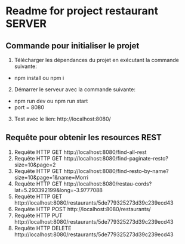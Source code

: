 <h1>Readme for project restaurant SERVER</h1>
<h2>Commande pour initialiser le projet</h2>

1. Télécharger les dépendances du projet en exécutant la commande suivante:
* npm install ou npm i
2. Démarrer le serveur avec la commande suivante:
* npm run dev ou npm run start
* port = 8080
3. Test avec le lien: http://localhost:8080/

<h2>Requête pour obtenir les resources REST</h2>

1. Requête HTTP GET http://localhost:8080/find-all-rest
2. Requête HTTP GET http://localhost:8080/find-paginate-resto?size=10&page=2
3. Requête HTTP GET http://localhost:8080/find-resto-by-name?size=10&page=1&name=Morri
4. Requête HTTP GET http://localhost:8080/restau-cords?lat=5.293392199&long=-3.9777088
5. Requête HTTP GET http://localhost:8080/restaurants/5de779325273d39c239ecd43
6. Requête HTTP POST http://localhost:8080/restaurants/
7. Requête HTTP PUT http://localhost:8080/restaurants/5de779325273d39c239ecd43
8. Requête HTTP DELETE http://localhost:8080/restaurants/5de779325273d39c239ecd43